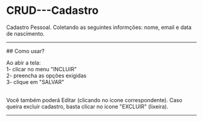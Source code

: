 # CRUD---Cadastro
Cadastro Pessoal. 
Coletando as seguintes informções: nome, email e data de nascimento.

<hr>
## Como usar?


Ao abir a tela:<br>
1- clicar no menu "INCLUIR"<br>
2- preencha as opções exigidas<br>
3- clique em "SALVAR"<br><br>

Você também poderá Editar (clicando no icone correspondente).
Caso queira excluir cadastro, basta clicar no icone "EXCLUIR" (lixeira).
<hr>
